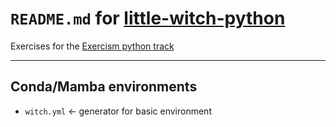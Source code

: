 # `README.md` for [little-witch-python](https://github.com/Yukino-Ai/little-witch-python)

Exercises for the [Exercism python track](https://exercism.org/tracks/python)

---

## Conda/Mamba environments

- `witch.yml` <- generator for basic environment

